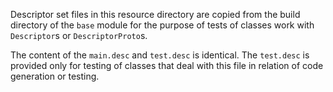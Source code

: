 Descriptor set files in this resource directory are copied from the build directory
of the `base` module for the purpose of tests of classes work with `Descriptor`s or
`DescriptorProto`s.

The content of the `main.desc` and `test.desc` is identical. 
The `test.desc` is provided only for testing of classes that deal with this file 
in relation of code generation or testing.
